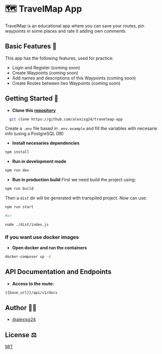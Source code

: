 # 🗺 TravelMap App

TravelMap is an educational app where you can save your routes, pin waypoints in some places and rate it adding own comments.

## Basic Features 📸

This app has the following features, used for practice:

- Login and Register (coming soon)
- Create Waypoints (coming soon)
- Add names and descriptions of this Waypoints (coming soon)
- Create Routes between two Waypoints (coming soon)

## Getting Started 🎈

- **Clone this [repository](https://github.com/alexisg24/travelmap-app)**

```bash
  git clone https://github.com/alexisg24/travelmap-app
```

Create a `.env` file based in `.env.example` and fill the variables with necesarie info (using a PostgreSQL DB)

- **Install necesaries dependencies**

```bash
npm install
```

- **Run in development mode**

```bash
npm run dev
```

- **Run in production build**
  First we need build the project using:

```bash
npm run build
```

Then a `dist` dir will be generated with transpiled project. Now can use:

```bash
npm run start

#or

node ./dist/index.js
```

### **If you want use docker images**

- **Open docker and run the containers**

```bash
docker-composer up -d
```

## **API Documentation and Endpoints**

- **Access to the route:**

```bash
{{base_url}}/api/v1/docs
```

## Author 🙋‍♂️

- [@alexisg24](https://www.github.com/alexisg24)

## License ⚖

[MIT](https://choosealicense.com/licenses/mit/)

